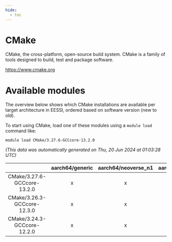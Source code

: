 ```yaml
---
hide:
  - toc
---
```


CMake
=====


CMake, the cross-platform, open-source build system.  CMake is a family of tools designed to build, test and package software.

https://www.cmake.org
# Available modules


The overview below shows which CMake installations are available per target architecture in EESSI, ordered based on software version (new to old).

To start using CMake, load one of these modules using a `module load` command like:

```shell
module load CMake/3.27.6-GCCcore-13.2.0
```

*(This data was automatically generated on Thu, 20 Jun 2024 at 01:03:28 UTC)*  

| |aarch64/generic|aarch64/neoverse_n1|aarch64/neoverse_v1|x86_64/generic|x86_64/amd/zen2|x86_64/amd/zen3|x86_64/intel/haswell|x86_64/intel/skylake_avx512|
| :---: | :---: | :---: | :---: | :---: | :---: | :---: | :---: | :---: |
|CMake/3.27.6-GCCcore-13.2.0|x|x|x|x|x|x|x|x|
|CMake/3.26.3-GCCcore-12.3.0|x|x|x|x|x|x|x|x|
|CMake/3.24.3-GCCcore-12.2.0|x|x|x|x|x|x|x|x|
